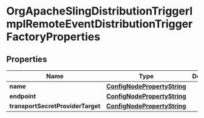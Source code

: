 

# OrgApacheSlingDistributionTriggerImplRemoteEventDistributionTriggerFactoryProperties

## Properties

Name | Type | Description | Notes
------------ | ------------- | ------------- | -------------
**name** | [**ConfigNodePropertyString**](ConfigNodePropertyString.md) |  |  [optional]
**endpoint** | [**ConfigNodePropertyString**](ConfigNodePropertyString.md) |  |  [optional]
**transportSecretProviderTarget** | [**ConfigNodePropertyString**](ConfigNodePropertyString.md) |  |  [optional]



